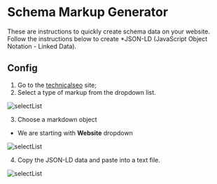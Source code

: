# Schema Markup Generator

These are instructions to quickly create schema data on your website. Follow the instructions below to create *JSON-LD (JavaScript Object Notation - Linked Data).

## Config
1. Go to the [technicalseo](https://technicalseo.com/seo-tools/schema-markup-generator/) site;
2. Select a type of markup from the dropdown list.

<img src="https://user-images.githubusercontent.com/32405690/52528591-5f2d5100-2c97-11e9-9029-f059b1e1afa1.png" alt="selectList">

3. Choose a markdown object
* We are starting with **Website** dropdown

<img src="#" alt="selectList">

4. Copy the JSON-LD data and paste into a text file. 

<img src="#" alt="selectList">

